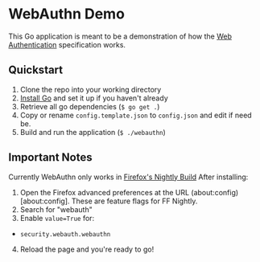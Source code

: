 WebAuthn Demo
=============

This Go application is meant to be a demonstration of how the [Web Authentication](https://w3c.github.io/webauthn) specification works.


Quickstart
----------

1. Clone the repo into your working directory
2. [Install Go](https://golang.org/doc/install) and set it up if you haven't already
3. Retrieve all go dependencies (`$ go get .`)
4. Copy or rename `config.template.json` to `config.json` and edit if need be.
5. Build and run the application (`$ ./webauthn`)

Important Notes
---------------
Currently WebAuthn only works in [Firefox's Nightly Build](https://download.mozilla.org/?product=firefox-nightly-latest-ssl&os=osx&lang=en-US)
After installing:
1. Open the Firefox advanced preferences at the URL (about:config)[about:config]. These are feature flags for FF Nightly.
2. Search for "webauth"
3. Enable `value=True` for:
* `security.webauth.webauthn`
4. Reload the page and you're ready to go!




